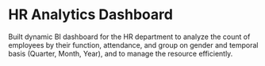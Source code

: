 # HR Analytics Dashboard
 Built dynamic BI dashboard for the HR department to analyze the count of employees by their function, attendance, and group on gender and temporal basis (Quarter, Month, Year), and to manage the resource efficiently.
